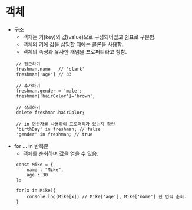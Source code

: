 # **객체**

* 구조
    - 객체는 키(key)와 값(value)으로 구성되어있고 쉼표로 구분함.
    - 객체의 키에 값을 삽입할 때에는 콜론을 사용함.
    - 객체의 속성과 유사한 개념을 프로퍼티라고 칭함.

```JS
    // 접근하기
    freshman.name   // 'clark'
    freshman['age'] // 33

    // 추가하기
    freshman.gender = 'male';
    freshman['hairColor']='brown';

    // 삭제하기
    delete freshman.hairColor;

    // in 연산자를 사용하여 프로퍼티가 있는지 확인
    'birthDay' in freshman; // false
    'gender' in freshman; // true
```

* for ... in 반복문
    - 객체를 순회하며 값을 얻을 수 있음.
```JS
    const Mike = {
        name : "Mike",
        age : 30
    };

    for(x in Mike){
        console.log(Mike[x]) // Mike['age'], Mike['name'] 한 번씩 순회.
    }
```